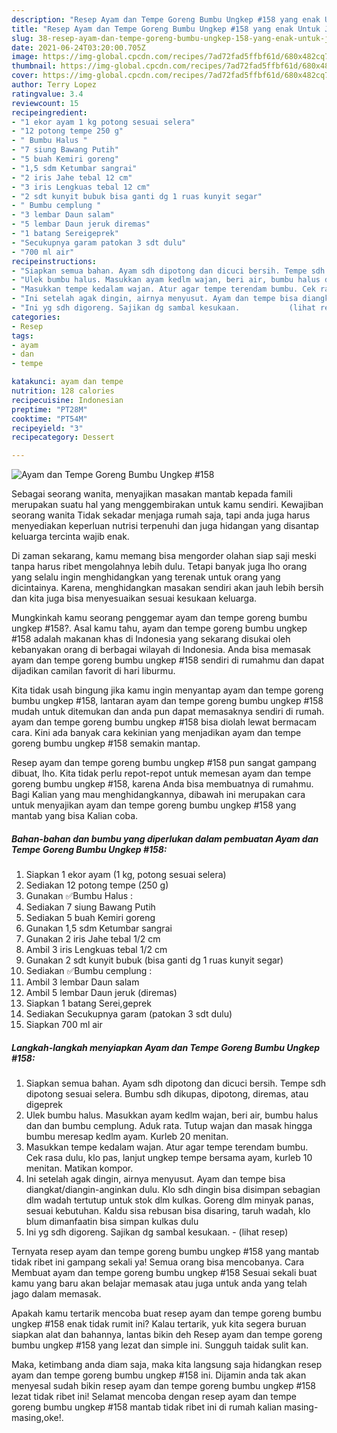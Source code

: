 ```yaml
---
description: "Resep Ayam dan Tempe Goreng Bumbu Ungkep #158 yang enak Untuk Jualan"
title: "Resep Ayam dan Tempe Goreng Bumbu Ungkep #158 yang enak Untuk Jualan"
slug: 38-resep-ayam-dan-tempe-goreng-bumbu-ungkep-158-yang-enak-untuk-jualan
date: 2021-06-24T03:20:00.705Z
image: https://img-global.cpcdn.com/recipes/7ad72fad5ffbf61d/680x482cq70/ayam-dan-tempe-goreng-bumbu-ungkep-158-foto-resep-utama.jpg
thumbnail: https://img-global.cpcdn.com/recipes/7ad72fad5ffbf61d/680x482cq70/ayam-dan-tempe-goreng-bumbu-ungkep-158-foto-resep-utama.jpg
cover: https://img-global.cpcdn.com/recipes/7ad72fad5ffbf61d/680x482cq70/ayam-dan-tempe-goreng-bumbu-ungkep-158-foto-resep-utama.jpg
author: Terry Lopez
ratingvalue: 3.4
reviewcount: 15
recipeingredient:
- "1 ekor ayam 1 kg potong sesuai selera"
- "12 potong tempe 250 g"
- " Bumbu Halus "
- "7 siung Bawang Putih"
- "5 buah Kemiri goreng"
- "1,5 sdm Ketumbar sangrai"
- "2 iris Jahe tebal 12 cm"
- "3 iris Lengkuas tebal 12 cm"
- "2 sdt kunyit bubuk bisa ganti dg 1 ruas kunyit segar"
- " Bumbu cemplung "
- "3 lembar Daun salam"
- "5 lembar Daun jeruk diremas"
- "1 batang Sereigeprek"
- "Secukupnya garam patokan 3 sdt dulu"
- "700 ml air"
recipeinstructions:
- "Siapkan semua bahan. Ayam sdh dipotong dan dicuci bersih. Tempe sdh dipotong sesuai selera. Bumbu sdh dikupas, dipotong, diremas, atau digeprek"
- "Ulek bumbu halus. Masukkan ayam kedlm wajan, beri air, bumbu halus dan dan bumbu cemplung. Aduk rata. Tutup wajan dan masak hingga bumbu meresap kedlm ayam. Kurleb 20 menitan."
- "Masukkan tempe kedalam wajan. Atur agar tempe terendam bumbu. Cek rasa dulu, klo pas, lanjut ungkep tempe bersama ayam, kurleb 10 menitan. Matikan kompor."
- "Ini setelah agak dingin, airnya menyusut. Ayam dan tempe bisa diangkat/diangin-anginkan dulu. Klo sdh dingin bisa disimpan sebagian dlm wadah tertutup untuk stok dlm kulkas. Goreng dlm minyak panas, sesuai kebutuhan. Kaldu sisa rebusan bisa disaring, taruh wadah, klo blum dimanfaatin bisa simpan kulkas dulu"
- "Ini yg sdh digoreng. Sajikan dg sambal kesukaan.           (lihat resep)"
categories:
- Resep
tags:
- ayam
- dan
- tempe

katakunci: ayam dan tempe 
nutrition: 128 calories
recipecuisine: Indonesian
preptime: "PT28M"
cooktime: "PT54M"
recipeyield: "3"
recipecategory: Dessert

---
```



![Ayam dan Tempe Goreng Bumbu Ungkep #158](https://img-global.cpcdn.com/recipes/7ad72fad5ffbf61d/680x482cq70/ayam-dan-tempe-goreng-bumbu-ungkep-158-foto-resep-utama.jpg)

Sebagai seorang wanita, menyajikan masakan mantab kepada famili merupakan suatu hal yang menggembirakan untuk kamu sendiri. Kewajiban seorang  wanita Tidak sekadar menjaga rumah saja, tapi anda juga harus menyediakan keperluan nutrisi terpenuhi dan juga hidangan yang disantap keluarga tercinta wajib enak.

Di zaman  sekarang, kamu memang bisa mengorder olahan siap saji meski tanpa harus ribet mengolahnya lebih dulu. Tetapi banyak juga lho orang yang selalu ingin menghidangkan yang terenak untuk orang yang dicintainya. Karena, menghidangkan masakan sendiri akan jauh lebih bersih dan kita juga bisa menyesuaikan sesuai kesukaan keluarga. 



Mungkinkah kamu seorang penggemar ayam dan tempe goreng bumbu ungkep #158?. Asal kamu tahu, ayam dan tempe goreng bumbu ungkep #158 adalah makanan khas di Indonesia yang sekarang disukai oleh kebanyakan orang di berbagai wilayah di Indonesia. Anda bisa memasak ayam dan tempe goreng bumbu ungkep #158 sendiri di rumahmu dan dapat dijadikan camilan favorit di hari liburmu.

Kita tidak usah bingung jika kamu ingin menyantap ayam dan tempe goreng bumbu ungkep #158, lantaran ayam dan tempe goreng bumbu ungkep #158 mudah untuk ditemukan dan anda pun dapat memasaknya sendiri di rumah. ayam dan tempe goreng bumbu ungkep #158 bisa diolah lewat bermacam cara. Kini ada banyak cara kekinian yang menjadikan ayam dan tempe goreng bumbu ungkep #158 semakin mantap.

Resep ayam dan tempe goreng bumbu ungkep #158 pun sangat gampang dibuat, lho. Kita tidak perlu repot-repot untuk memesan ayam dan tempe goreng bumbu ungkep #158, karena Anda bisa membuatnya di rumahmu. Bagi Kalian yang mau menghidangkannya, dibawah ini merupakan cara untuk menyajikan ayam dan tempe goreng bumbu ungkep #158 yang mantab yang bisa Kalian coba.

<!--inarticleads1-->

##### Bahan-bahan dan bumbu yang diperlukan dalam pembuatan Ayam dan Tempe Goreng Bumbu Ungkep #158:

1. Siapkan 1 ekor ayam (1 kg, potong sesuai selera)
1. Sediakan 12 potong tempe (250 g)
1. Gunakan  ✅Bumbu Halus :
1. Sediakan 7 siung Bawang Putih
1. Sediakan 5 buah Kemiri goreng
1. Gunakan 1,5 sdm Ketumbar sangrai
1. Gunakan 2 iris Jahe tebal 1/2 cm
1. Ambil 3 iris Lengkuas tebal 1/2 cm
1. Gunakan 2 sdt kunyit bubuk (bisa ganti dg 1 ruas kunyit segar)
1. Sediakan  ✅Bumbu cemplung :
1. Ambil 3 lembar Daun salam
1. Ambil 5 lembar Daun jeruk (diremas)
1. Siapkan 1 batang Serei,geprek
1. Sediakan Secukupnya garam (patokan 3 sdt dulu)
1. Siapkan 700 ml air




<!--inarticleads2-->

##### Langkah-langkah menyiapkan Ayam dan Tempe Goreng Bumbu Ungkep #158:

1. Siapkan semua bahan. Ayam sdh dipotong dan dicuci bersih. Tempe sdh dipotong sesuai selera. Bumbu sdh dikupas, dipotong, diremas, atau digeprek
1. Ulek bumbu halus. Masukkan ayam kedlm wajan, beri air, bumbu halus dan dan bumbu cemplung. Aduk rata. Tutup wajan dan masak hingga bumbu meresap kedlm ayam. Kurleb 20 menitan.
1. Masukkan tempe kedalam wajan. Atur agar tempe terendam bumbu. Cek rasa dulu, klo pas, lanjut ungkep tempe bersama ayam, kurleb 10 menitan. Matikan kompor.
1. Ini setelah agak dingin, airnya menyusut. Ayam dan tempe bisa diangkat/diangin-anginkan dulu. Klo sdh dingin bisa disimpan sebagian dlm wadah tertutup untuk stok dlm kulkas. Goreng dlm minyak panas, sesuai kebutuhan. Kaldu sisa rebusan bisa disaring, taruh wadah, klo blum dimanfaatin bisa simpan kulkas dulu
1. Ini yg sdh digoreng. Sajikan dg sambal kesukaan. -           (lihat resep)




Ternyata resep ayam dan tempe goreng bumbu ungkep #158 yang mantab tidak ribet ini gampang sekali ya! Semua orang bisa mencobanya. Cara Membuat ayam dan tempe goreng bumbu ungkep #158 Sesuai sekali buat kamu yang baru akan belajar memasak atau juga untuk anda yang telah jago dalam memasak.

Apakah kamu tertarik mencoba buat resep ayam dan tempe goreng bumbu ungkep #158 enak tidak rumit ini? Kalau tertarik, yuk kita segera buruan siapkan alat dan bahannya, lantas bikin deh Resep ayam dan tempe goreng bumbu ungkep #158 yang lezat dan simple ini. Sungguh taidak sulit kan. 

Maka, ketimbang anda diam saja, maka kita langsung saja hidangkan resep ayam dan tempe goreng bumbu ungkep #158 ini. Dijamin anda tak akan menyesal sudah bikin resep ayam dan tempe goreng bumbu ungkep #158 lezat tidak ribet ini! Selamat mencoba dengan resep ayam dan tempe goreng bumbu ungkep #158 mantab tidak ribet ini di rumah kalian masing-masing,oke!.

